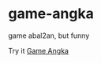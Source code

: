 # game-angka

game abal2an, but funny

Try it [Game Angka](https://abdul15irsyad.github.io/game-angka)

